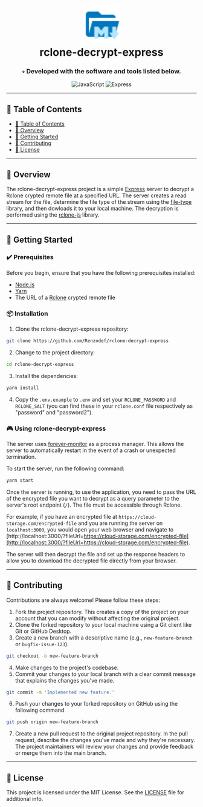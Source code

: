 
<div align="center">
<h1 align="center">
<img src="https://raw.githubusercontent.com/PKief/vscode-material-icon-theme/ec559a9f6bfd399b82bb44393651661b08aaf7ba/icons/folder-markdown-open.svg" width="100" />
<br>rclone-decrypt-express
</h1>
<h3>◦ Developed with the software and tools listed below.</h3>

<p align="center">
<img src="https://img.shields.io/badge/JavaScript-F7DF1E.svg?style&logo=JavaScript&logoColor=black" alt="JavaScript" />
<img src="https://img.shields.io/badge/Express-000000.svg?style&logo=Express&logoColor=white" alt="Express" />
</p>
</div>

---

## 📒 Table of Contents
- [📒 Table of Contents](#-table-of-contents)
- [📍 Overview](#-overview)
- [🚀 Getting Started](#-getting-started)
- [🤝 Contributing](#-contributing)
- [📄 License](#-license)

---


## 📍 Overview

The rclone-decrypt-express project is a simple [Express](https://expressjs.com/) server to decrypt a Rclone crypted remote file at a specified URL. The server creates a read stream for the file, determine the file type of the stream using the [file-type](https://github.com/sindresorhus/file-type) library, and then dowloads it to your local machine. The decryption is performed using the [rclone-js](https://github.com/FWeinb/rclone-js) library.

---

## 🚀 Getting Started

### ✔️ Prerequisites

Before you begin, ensure that you have the following prerequisites installed:
- [Node.js](https://nodejs.org/)
- [Yarn](https://yarnpkg.com/)
- The URL of a [Rclone](https://rclone.org/) crypted remote file

### 📦 Installation

1. Clone the rclone-decrypt-express repository:
```sh
git clone https://github.com/Renzodef/rclone-decrypt-express
```

2. Change to the project directory:
```sh
cd rclone-decrypt-express
```

3. Install the dependencies:
```sh
yarn install
```

4. Copy the `.env.example` to `.env` and set your `RCLONE_PASSWORD` and `RCLONE_SALT` (you can find these in your `rclone.conf` file respectively as "password" and "password2").

### 🎮 Using rclone-decrypt-express

The server uses [forever-monitor](https://github.com/foreversd/forever-monitor) as a process manager. This allows the server to automatically restart in the event of a crash or unexpected termination.

To start the server, run the following command:

```sh
yarn start
```

Once the server is running, to use the application, you need to pass the URL of the encrypted file you want to decrypt as a query parameter to the server's root endpoint (`/`). The file must be accessible through Rclone.

For example, if you have an encrypted file at `https://cloud-storage.com/encrypted-file` and you are running the server on `localhost:3000`, you would open your web browser and navigate to [http://localhost:3000/?fileUrl=https://cloud-storage.com/encrypted-file](http://localhost:3000/?fileUrl=https://cloud-storage.com/encrypted-file).

The server will then decrypt the file and set up the response headers to allow you to download the decrypted file directly from your browser. 

---

## 🤝 Contributing

Contributions are always welcome! Please follow these steps:
1. Fork the project repository. This creates a copy of the project on your account that you can modify without affecting the original project.
2. Clone the forked repository to your local machine using a Git client like Git or GitHub Desktop.
3. Create a new branch with a descriptive name (e.g., `new-feature-branch` or `bugfix-issue-123`).
```sh
git checkout -b new-feature-branch
```
4. Make changes to the project's codebase.
5. Commit your changes to your local branch with a clear commit message that explains the changes you've made.
```sh
git commit -m 'Implemented new feature.'
```
6. Push your changes to your forked repository on GitHub using the following command
```sh
git push origin new-feature-branch
```
7. Create a new pull request to the original project repository. In the pull request, describe the changes you've made and why they're necessary.
The project maintainers will review your changes and provide feedback or merge them into the main branch.

---

## 📄 License

This project is licensed under the MIT License. See the [LICENSE](https://github.com/Renzodef/rclone-decrypt-express/blob/main/LICENSE) file for additional info.
